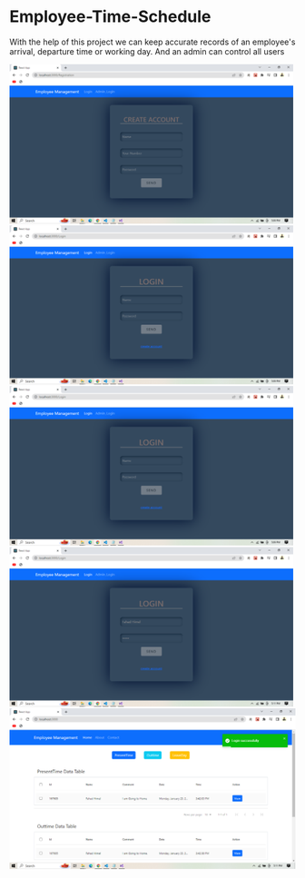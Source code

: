 # Employee-Time-Schedule

With the help of this project we can keep accurate records of an employee's arrival, departure time or working day. And an admin can control all users



<img src="Project-img/1.png"  width="500"/><img src="Project-img/2.png" width="500"/><img src="Project-img/2.png" width="500"/>
<img src="Project-img/3.png" width="500"/>
<img src="Project-img/4.png" />
